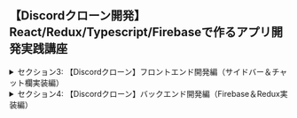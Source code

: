 ## 【Discordクローン開発】React/Redux/Typescript/Firebaseで作るアプリ開発実践講座

<details>
<summary>セクション3: 【Discordクローン】フロントエンド開発編（サイドバー＆チャット欄実装編）</summary>

| NO | 内容 |
| ---- | ---- |
| 8. | ReactとTypescriptでDiscordクローン開発用プロジェクトを作成しよう |
| 9. | CSSのスタイリングはSassで記述してみよう |
| 10. | サイドバーコンポーネントを作成してみよう |
| 11. | サイドバーの中身のHTMLとCSSの記述をはじめよう |
| 12. | 【補足】ブラウザ上の色を取得できるグーグル拡張機能の紹介|
| 13. | MaterialUIをインストールしてアイコンを利用してみよう |
| 14. | Discordチャンネルのヘッダーを記述してみよう |
| 15. | Discordチャンネルリストを作成してみよう |
| 16. | サイドバーのフッターアカウントを作成してみよう |
| 17. | サイドバーフッターをCSSでスタイリングしてみよう |
| 18. | Googlefontで全体の文字フォントを変更してみよう |
| 19. |  Discordチャットコンポーネントを作成してみよう |
| 20. | チャットヘッダーを作成してみよう |
| 21. | チャットヘッダーをCSSでスタイリングしてみよう |
| 22. | Discordチャット送信のHTMLとCSSを実装してみよう |
| 23. | チャットメッセージコンポーネントを作成してみよう |
| 24. | 【補足】HTMLとCSSを記述するときの考え方について |
| 25. | 【補足】Discordアイコンを追加しよう |

</details>

<details>
<summary>セクション4: 【Discordクローン】バックエンド開発編（Firebase＆Redux実装編） </summary>

| NO | 内容 |
| ---- | ---- |
| 26. | Firebaseの準備をはじめよう |
| 27. | Firebaseの初期設定をはじめよう |
| 28. | ReduxをTypescriptで用意してみよう |
| 29. | StoreとuserSliceを準備してみよう |
| 30. | ユーザーの初期状態をTypescriptで準備してみよう |
| 31. | Providerを使ってアプリ全体でstoreが使える状態にしよう |
| 32. | ログイン用ページを作成してみよう |
| 33. | 型付きのuseSelectorとuseDispatchを準備しよう |
<!-- | 34. | Firebaseを使ってGoogleログイン機能を実装してみよう |
| 35. | ログインしたユーザー情報をStoreに通知して状態更新しよう |
| 36. | ログアウト機能とログインしたユーザー情報をUIに反映させよう |
| 37. | 【補足】Redux DevToolsプラグインでstate状態を視覚的に確認してみよう | -->

</details>
